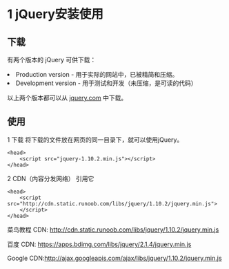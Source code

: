 # 1 jQuery安装使用


## 下载
有两个版本的 jQuery 可供下载：
<li> Production version - 用于实际的网站中，已被精简和压缩。
<li> Development version - 用于测试和开发（未压缩，是可读的代码）

以上两个版本都可以从 [jquery.com](http://jquery.com/download/) 中下载。

## 使用

1 下载 将下载的文件放在网页的同一目录下，就可以使用jQuery。

    <head>
        <script src="jquery-1.10.2.min.js"></script>
    </head>

2  CDN（内容分发网络） 引用它  

    <head>
        <script src="http://cdn.static.runoob.com/libs/jquery/1.10.2/jquery.min.js">
        </script>
    </head>  

菜鸟教程 CDN: http://cdn.static.runoob.com/libs/jquery/1.10.2/jquery.min.js

百度 CDN: https://apps.bdimg.com/libs/jquery/2.1.4/jquery.min.js    

Google CDN:http://ajax.googleapis.com/ajax/libs/jquery/1.10.2/jquery.min.js
